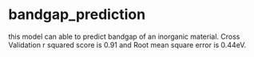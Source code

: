 # bandgap_prediction
this model can able to predict bandgap of an inorganic material. Cross Validation r squared score is 0.91 and Root mean square error is 0.44eV.
